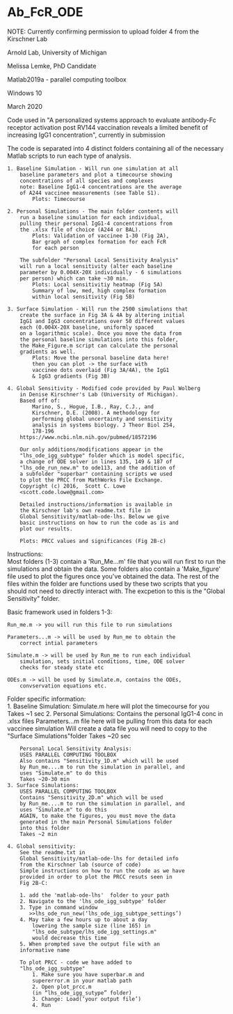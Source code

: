 # Ab_FcR_ODE
NOTE: Currently confirming permission to upload folder 4 from the Kirschner Lab

Arnold Lab, University of Michigan

Melissa Lemke, PhD Candidate

Matlab2019a - parallel computing toolbox

Windows 10

March 2020

Code used in "A personalized systems approach to evaluate 
antibody-Fc receptor activation post RV144 vaccination reveals 
a limited benefit of increasing IgG1 concentration", currently 
in submission 

The code is separated into 4 distinct folders containing all of
the necessary Matlab scripts to run each type of analysis.

	1. Baseline Simulation - Will run one simulation at all
		baseline parameters and plot a timecourse showing
		concentrations of all species and complexes
		note: Baseline IgG1-4 concentrations are the average
		of A244 vaccinee measurements (see Table S1). 
			Plots: Timecourse
			
	2. Personal Simulations - The main folder contents will
		run a baseline simulation for each individual,
		pulling their personal IgG1-4 concentrations from
		the .xlsx file of choice (A244 or BAL). 
			Plots: Validation of vaccinee 1-30 (Fig 2A),
			Bar graph of complex formation for each FcR
			for each person
			
		The subfolder "Personal Local Sensitivity Analysis" 
		will run a local sensitivity (alter each baseline 
		parameter by 0.004X-20X individually - 6 simulations
		per person) which can take ~30 min. 
			Plots: Local sensitivitiy heatmap (Fig 5A)
			Summary of low, med, high complex formation
			within local sensitivity (Fig 5B)
			
	3. Surface Simulation - Will run the 2500 simulations that
		create the surface in Fig 3A & 4A by altering initial
		IgG1 and IgG3 concentrations over 50 different values
		each (0.004X-20X baseline, uniformly spaced
		on a logarithmic scale). Once you move the data from
		the personal baseline simulations into this folder,
		the Make_Figure.m script can calculate the personal
		gradients as well.
			Plots: Move the personal baseline data here!
			then you can plot -> the surface with
			vaccinee dots overlaid (Fig 3A/4A), the IgG1
			& IgG3 gradients (Fig 3B)
			
	4. Global Sensitivity - Modified code provided by Paul Wolberg 
		in Denise Kirschner's Lab (University of Michigan). 
		Based off of:
			Marino, S., Hogue, I.B., Ray, C.J., and 
			Kirschner, D.E. (2008). A methodology for 
			performing global uncertainty and sensitivity 
			analysis in systems biology. J Theor Biol 254, 
			178-196
		https://www.ncbi.nlm.nih.gov/pubmed/18572196

		Our only additions/modifications appear in the 
		"lhs_ode_igg_subtype" folder which is model specific,
		a change of ODE solver in lines 135, 149 & 187 of 
		"lhs_ode_run_new.m" to ode113, and the addition of
		a subfolder "superbar" containing scripts we used
		to plot the PRCC from MathWorks File Exchange. 
		Copyright (c) 2016,  Scott C. Lowe 
		<scott.code.lowe@gmail.com>

		Detailed instructions/information is available in
		the Kirschner lab's own readme.txt file in 
		Global Sensitivity/matlab-ode-lhs. Below we give
		basic instructions on how to run the code as is and
		plot our results.

		Plots: PRCC values and significances (Fig 2B-c)

Instructions:		
Most folders (1-3) contain a 'Run_Me...m' file that you will run 
first to run the simulations and obtain the data. Some folders also 
contain a 'Make_figure' file used to plot the figures once you've 
obtained the data. The rest of the files within the folder are
functions used by these two scripts that you should not need to
directly interact with. The excpetion to this is the "Global 
Sensitivity" folder. 

Basic framework used in folders 1-3:

	Run_me.m -> you will run this file to run simulations
	
	Parameters...m -> will be used by Run_me to obtain the 
		correct intial parameters
		
	Simulate.m -> will be used by Run_me to run each individual
		simulation, sets initial conditions, time, ODE solver
		checks for steady state etc
		
	ODEs.m -> will be used by Simulate.m, contains the ODEs, 
		convservation equations etc.

Folder specific information:	
	1. Baseline Simulation: 
		Simulate.m here will plot the timecourse for you
		Takes ~1 sec
	2. Personal Simulations:
		Contains the personal IgG1-4 conc in .xlsx files
		Parameters...m file here will be pulling from this
		data for each vaccinee simulation
		Will create a data file you will need to copy to
		the "Surface Simulations"folder
		Takes ~20 sec

		Personal Local Sensitivity Analysis:
		USES PARALLEL COMPUTING TOOLBOX
		Also contains "Sensitivity_1D.m" which will be used
		by Run_me....m to run the simulation in parallel, and
		uses "Simulate.m" to do this
		Takes ~20-30 min
	3. Surface Simulations:
		USES PARALLEL COMPUTING TOOLBOX
		Contains "Sensitivity_2D.m" which will be used
		by Run_me....m to run the simulation in parallel, and
		uses "Simulate.m" to do this
		AGAIN, to make the figures, you must move the data
		generated in the main Personal Simulations folder
		into this folder
		Takes ~2 min

	4. Global sensitivity:
		See the readme.txt in 
		Global Sensitivity/matlab-ode-lhs for detailed info
		from the Kirschner lab (source of code)
		Simple instructions on how to run the code as we have
		provided in order to plot the PRCC resuts seen in
		Fig 2B-C:

		1. add the 'matlab-ode-lhs'  folder to your path
		2. Navigate to the 'lhs_ode_igg_subtype' folder
		3. Type in command window
		   >>lhs_ode_run_new(‘lhs_ode_igg_subtype_settings’)
		4. May take a few hours up to about a day
			lowering the sample size (line 165) in 
			"lhs_ode_subtype/lhs_ode_igg_settings.m"
			would decrease this time
		5. When prompted save the output file with an 
		informative name 

		To plot PRCC - code we have added to 
		"lhs_ode_igg_subtype"
			1. Make sure you have superbar.m and 
			supererror.m in your matlab path
			2. Open plot_prcc.m 
			(in “lhs_ode_igg_sutype” folder)
			3. Change: Load(‘your output file’)
			4. Run 


